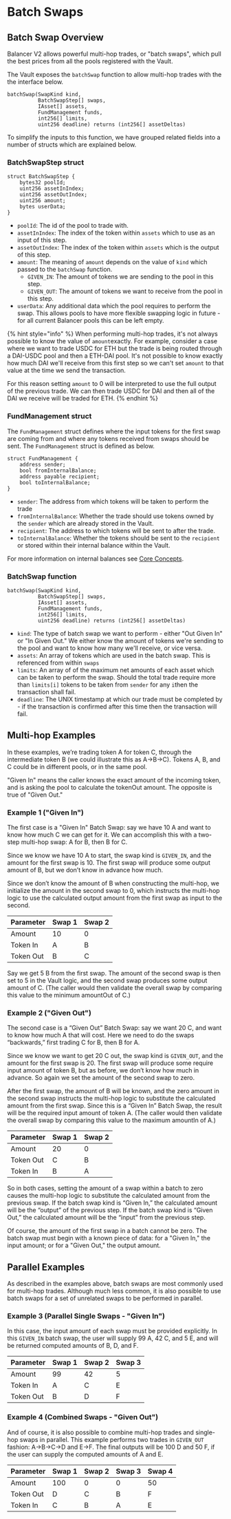 # Batch Swaps

## Batch Swap Overview

Balancer V2 allows powerful multi-hop trades, or "batch swaps", which pull the best prices from all the pools registered with the Vault.

The Vault exposes the `batchSwap` function to allow multi-hop trades with the the interface below.

```
batchSwap(SwapKind kind,
          BatchSwapStep[] swaps,
          IAsset[] assets,
          FundManagement funds,
          int256[] limits,
          uint256 deadline) returns (int256[] assetDeltas)
```

To simplify the inputs to this function, we have grouped related fields into a number of structs which are explained below.

### BatchSwapStep struct

```
struct BatchSwapStep {
    bytes32 poolId;
    uint256 assetInIndex;
    uint256 assetOutIndex;
    uint256 amount;
    bytes userData;
}
```

* `poolId`: The id of the pool to trade with.
* `assetInIndex`: The index of the token within `assets` which to use as an input of this step.
* `assetOutIndex`: The index of the token within `assets` which is the output of this step.
* `amount`: The meaning of `amount` depends on the value of `kind` which passed to the `batchSwap` function.
  * `GIVEN_IN`: The amount of tokens we are sending to the pool in this step.
  * `GIVEN_OUT`: The amount of tokens we want to receive from the pool in this step.
* `userData`: Any additional data which the pool requires to perform the swap. This allows pools to have more flexible swapping logic in future - for all current Balancer pools this can be left empty.

{% hint style="info" %}
When performing multi-hop trades, it's not always possible to know the value of `amount`exactly. For example, consider a case where we want to trade USDC for ETH but the trade is being routed through a DAI-USDC pool and then a ETH-DAI pool. It's not possible to know exactly how much DAI we'll receive from this first step so we can't set `amount` to that value at the time we send the transaction.

For this reason setting `amount` to 0 will be interpreted to use the full output of the previous trade. We can then trade USDC for DAI and then all of the DAI we receive will be traded for ETH.
{% endhint %}

### FundManagement struct

The `FundManagement` struct defines where the input tokens for the first swap are coming from and where any tokens received from swaps should be sent. The `FundManagement` struct is defined as below.

```
struct FundManagement {
    address sender;
    bool fromInternalBalance;
    address payable recipient;
    bool toInternalBalance;
}
```

* `sender`: The address from which tokens will be taken to perform the trade
* `fromInternalBalance`: Whether the trade should use tokens owned by the `sender` which are already stored in the Vault.
* `recipient`: The address to which tokens will be sent to after the trade.
* `toInternalBalance`: Whether the tokens should be sent to the `recipient` or stored within their internal balance within the Vault.

For more information on internal balances see [Core Concepts](broken-reference).

### BatchSwap function

```
batchSwap(SwapKind kind,
          BatchSwapStep[] swaps,
          IAsset[] assets,
          FundManagement funds,
          int256[] limits,
          uint256 deadline) returns (int256[] assetDeltas)
```

* `kind`: The type of batch swap we want to perform - either "Out Given In" or "In Given Out." We either know the amount of tokens we're sending to the pool and want to know how many we'll receive, or vice versa.
* `assets`: An array of tokens which are used in the batch swap. This is referenced from within `swaps`
* `limits`: An array of of the maximum net amounts of each asset which can be taken to perform the swap. Should the total trade require more than `limits[i]` tokens to be taken from `sender` for any `i`then the transaction shall fail.
* `deadline`: The UNIX timestamp at which our trade must be completed by - if the transaction is confirmed after this time then the transaction will fail.

## Multi-hop Examples

In these examples, we’re trading token A for token C, through the intermediate token B (we could illustrate this as A->B->C). Tokens A, B, and C could be in different pools, or in the same pool.

"Given In" means the caller knows the exact amount of the incoming token, and is asking the pool to calculate the tokenOut amount. The opposite is true of "Given Out."&#x20;

### Example 1 ("Given In")

The first case is a "Given In" Batch Swap: say we have 10 A and want to know how much C we can get for it. We can accomplish this with a two-step multi-hop swap: A for B, then B for C.

Since we know we have 10 A to start, the swap kind is `GIVEN_IN`, and the amount for the first swap is 10. The first swap will produce some output amount of B, but we don’t know in advance how much.

Since we don’t know the amount of B when constructing the multi-hop, we initialize the amount in the second swap to 0, which instructs the multi-hop logic to use the calculated output amount from the first swap as input to the second.

| Parameter     | Swap 1   | Swap 2   |
| ------------- | -------- | -------- |
| Amount        | 10       | 0        |
| Token In      | A        | B        |
| Token Out     | B        | C        |

Say we get 5 B from the first swap. The amount of the second swap is then set to 5 in the Vault logic, and the second swap produces some output amount of C. (The caller would then validate the overall swap by comparing this value to the minimum amountOut of C.)

### Example 2 ("Given Out")

The second case is a “Given Out” Batch Swap: say we want 20 C, and want to know how much A that will cost. Here we need to do the swaps “backwards,” first trading C for B, then B for A.

Since we know we want to get 20 C out, the swap kind is `GIVEN_OUT`, and the amount for the first swap is 20. The first swap will produce some require input amount of token B, but as before, we don’t know how much in advance. So again we set the amount of the second swap to zero.

After the first swap, the amount of B will be known, and the zero amount in the second swap instructs the multi-hop logic to substitute the calculated amount from the first swap. Since this is a “Given In” Batch Swap, the result will be the required input amount of token A. (The caller would then validate the overall swap by comparing this value to the maximum amountIn of A.)

| Parameter     | Swap 1    | Swap 2    |
| ------------- | --------- | --------  |
| Amount        | 20        | 0         |
| Token Out     | C         | B         |
| Token In      | B         | A         |

So in both cases, setting the amount of a swap within a batch to zero causes the multi-hop logic to substitute the calculated amount from the previous swap. If the batch swap kind is “Given In,” the calculated amount will be the “output” of the previous step. If the batch swap kind is “Given Out,” the calculated amount will be the “input” from the previous step.

Of course, the amount of the first swap in a batch cannot be zero. The batch swap must begin with a known piece of data: for a "Given In," the input amount; or for a "Given Out," the output amount.

## Parallel Examples

As described in the examples above, batch swaps are most commonly used for multi-hop trades. Although much less common, it is also possible to use batch swaps for a set of unrelated swaps to be performed in parallel.

### Example 3 (Parallel Single Swaps - "Given In")

In this case, the input amount of each swap must be provided explicitly. In this `GIVEN_IN` batch swap, the user will supply 99 A, 42 C, and 5 E, and will be returned computed amounts of B, D, and F.

| Parameter     | Swap 1    | Swap 2    | Swap 3    |
| ------------- | --------- | --------  | --------  |
| Amount        | 99        | 42        | 5         |
| Token In      | A         | C         | E         |
| Token Out     | B         | D         | F         |

### Example 4 (Combined Swaps - "Given Out")

And of course, it is also possible to combine multi-hop trades and single-hop swaps in parallel. This example performs two trades in `GIVEN_OUT` fashion: A->B->C->D and E->F. The final outputs will be 100 D and 50 F, if the user can supply the computed amounts of A and E.

| Parameter     | Swap 1    | Swap 2    | Swap 3    | Swap 4    |
| ------------- | --------- | --------  | --------  | --------  |
| Amount        | 100       | 0         | 0         | 50        |
| Token Out     | D         | C         | B         | F         |
| Token In      | C         | B         | A         | E         |
